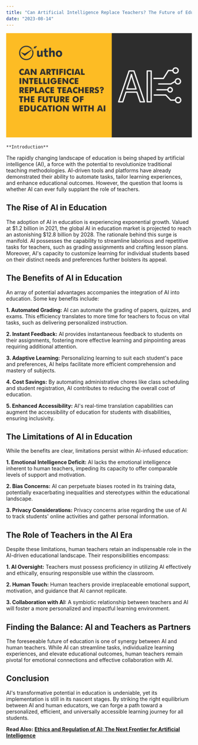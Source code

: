 ```yaml
---
title: "Can Artificial Intelligence Replace Teachers? The Future of Education with AI"
date: "2023-08-14"
---
```


![Can Artificial Intelligence Replace Teachers? The Future of Education with AI](images/Can-Artificial-Intelligence-Replace-Teachers-The-Future-of-Education-with-AI-1024x576.png)

```
**Introduction**
```
The rapidly changing landscape of education is being shaped by artificial intelligence (AI), a force with the potential to revolutionize traditional teaching methodologies. AI-driven tools and platforms have already demonstrated their ability to automate tasks, tailor learning experiences, and enhance educational outcomes. However, the question that looms is whether AI can ever fully supplant the role of teachers.

## **The Rise of AI in Education**

The adoption of AI in education is experiencing exponential growth. Valued at $1.2 billion in 2021, the global AI in education market is projected to reach an astonishing $12.8 billion by 2028. The rationale behind this surge is manifold. AI possesses the capability to streamline laborious and repetitive tasks for teachers, such as grading assignments and crafting lesson plans. Moreover, AI's capacity to customize learning for individual students based on their distinct needs and preferences further bolsters its appeal.

## **The Benefits of AI in Education**

An array of potential advantages accompanies the integration of AI into education. Some key benefits include:

**1\. Automated Grading:** AI can automate the grading of papers, quizzes, and exams. This efficiency translates to more time for teachers to focus on vital tasks, such as delivering personalized instruction.

**2\. Instant Feedback:** AI provides instantaneous feedback to students on their assignments, fostering more effective learning and pinpointing areas requiring additional attention.

**3\. Adaptive Learning:** Personalizing learning to suit each student's pace and preferences, AI helps facilitate more efficient comprehension and mastery of subjects.

**4\. Cost Savings:** By automating administrative chores like class scheduling and student registration, AI contributes to reducing the overall cost of education.

**5\. Enhanced Accessibility:** AI's real-time translation capabilities can augment the accessibility of education for students with disabilities, ensuring inclusivity.

## **The Limitations of AI in Education**

While the benefits are clear, limitations persist within AI-infused education:

**1\. Emotional Intelligence Deficit:** AI lacks the emotional intelligence inherent to human teachers, impeding its capacity to offer comparable levels of support and motivation.

**2\. Bias Concerns:** AI can perpetuate biases rooted in its training data, potentially exacerbating inequalities and stereotypes within the educational landscape.

**3\. Privacy Considerations:** Privacy concerns arise regarding the use of AI to track students' online activities and gather personal information.

## **The Role of Teachers in the AI Era**

Despite these limitations, human teachers retain an indispensable role in the AI-driven educational landscape. Their responsibilities encompass:

**1\. AI Oversight:** Teachers must possess proficiency in utilizing AI effectively and ethically, ensuring responsible use within the classroom.

**2\. Human Touch:** Human teachers provide irreplaceable emotional support, motivation, and guidance that AI cannot replicate.

**3\. Collaboration with AI:** A symbiotic relationship between teachers and AI will foster a more personalized and impactful learning environment.

## **Finding the Balance: AI and Teachers as Partners**

The foreseeable future of education is one of synergy between AI and human teachers. While AI can streamline tasks, individualize learning experiences, and elevate educational outcomes, human teachers remain pivotal for emotional connections and effective collaboration with AI.

## **Conclusion**

AI's transformative potential in education is undeniable, yet its implementation is still in its nascent stages. By striking the right equilibrium between AI and human educators, we can forge a path toward a personalized, efficient, and universally accessible learning journey for all students.  
  
**Read Also:** [**Ethics and Regulation of AI: The Next Frontier for Artificial Intelligence**](https://utho.com/docs/tutorial/ethics-and-regulation-of-ai-the-next-frontier-for-artificial-intelligence/)
